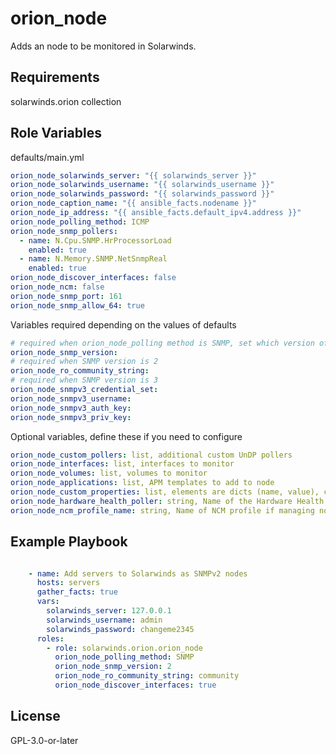 orion_node
=========

Adds an node to be monitored in Solarwinds.

Requirements
------------

solarwinds.orion collection

Role Variables
--------------

defaults/main.yml
```yaml
orion_node_solarwinds_server: "{{ solarwinds_server }}"
orion_node_solarwinds_username: "{{ solarwinds_username }}"
orion_node_solarwinds_password: "{{ solarwinds_password }}"
orion_node_caption_name: "{{ ansible_facts.nodename }}"
orion_node_ip_address: "{{ ansible_facts.default_ipv4.address }}"
orion_node_polling_method: ICMP
orion_node_snmp_pollers:
  - name: N.Cpu.SNMP.HrProcessorLoad
    enabled: true
  - name: N.Memory.SNMP.NetSnmpReal
    enabled: true
orion_node_discover_interfaces: false
orion_node_ncm: false
orion_node_snmp_port: 161
orion_node_snmp_allow_64: true
```

Variables required depending on the values of defaults
```yaml
# required when orion_node_polling method is SNMP, set which version of SNMP (choices: 2, 3)
orion_node_snmp_version:
# required when SNMP version is 2
orion_node_ro_community_string:
# required when SNMP version is 3
orion_node_snmpv3_credential_set:
orion_node_snmpv3_username:
orion_node_snmpv3_auth_key:
orion_node_snmpv3_priv_key:

```

Optional variables, define these if you need to configure
```yaml
orion_node_custom_pollers: list, additional custom UnDP pollers
orion_node_interfaces: list, interfaces to monitor
orion_node_volumes: list, volumes to monitor
orion_node_applications: list, APM templates to add to node
orion_node_custom_properties: list, elements are dicts (name, value), custom property names and values to set
orion_node_hardware_health_poller: string, Name of the Hardware Health poller to enable on node
orion_node_ncm_profile_name: string, Name of NCM profile if managing node in NCM
```


Example Playbook
----------------

```yaml

    - name: Add servers to Solarwinds as SNMPv2 nodes
      hosts: servers
      gather_facts: true
      vars:
        solarwinds_server: 127.0.0.1
        solarwinds_username: admin
        solarwinds_password: changeme2345
      roles:
        - role: solarwinds.orion.orion_node
          orion_node_polling_method: SNMP
          orion_node_snmp_version: 2
          orion_node_ro_community_string: community
          orion_node_discover_interfaces: true

```

License
-------

GPL-3.0-or-later
